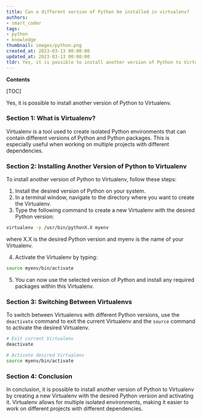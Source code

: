 ```yaml
---
title: Can a different version of Python be installed in virtualenv?
authors:
- smart_coder
tags:
- python
- knowledge
thumbnail: images/python.png
created_at: 2023-03-13 00:00:00
updated_at: 2023-03-13 00:00:00
tldr: Yes, it is possible to install another version of Python to Virtualenv.
---
```


**Contents**

[TOC]

Yes, it is possible to install another version of Python to Virtualenv. 

### Section 1: What is Virtualenv?

Virtualenv is a tool used to create isolated Python environments that can contain different versions of Python and Python packages. This is especially useful when working on multiple projects with different dependencies.

### Section 2: Installing Another Version of Python to Virtualenv

To install another version of Python to Virtualenv, follow these steps:

1. Install the desired version of Python on your system.
2. In a terminal window, navigate to the directory where you want to create the Virtualenv.
3. Type the following command to create a new Virtualenv with the desired Python version: 

```bash
virtualenv -p /usr/bin/pythonX.X myenv
```

where X.X is the desired Python version and myenv is the name of your Virtualenv.

4. Activate the Virtualenv by typing:

```bash
source myenv/bin/activate
```

5. You can now use the selected version of Python and install any required packages within this Virtualenv.

### Section 3: Switching Between Virtualenvs

To switch between Virtualenvs with different Python versions, use the `deactivate` command to exit the current Virtualenv and the `source` command to activate the desired Virtualenv.

```bash
# Exit current Virtualenv
deactivate

# Activate desired Virtualenv
source myenv/bin/activate
```

### Section 4: Conclusion

In conclusion, it is possible to install another version of Python to Virtualenv by creating a new Virtualenv with the desired Python version and activating it. Virtualenv allows for multiple isolated environments, making it easier to work on different projects with different dependencies.
